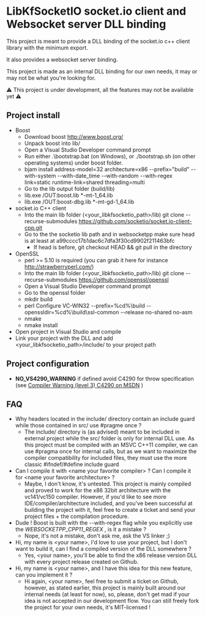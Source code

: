 # LibKfSocketIO socket.io client and Websocket server DLL binding

This project is meant to provide a DLL binding of the socket.io c++ client library with the minimum export.

It also provides a websocket server binding.

This project is made as an internal DLL binding for our own needs, it may or may not be what you're looking for.

⚠️ This project is under development, all the features may not be available yet ⚠️

## Project install

* Boost
    * Download boost http://www.boost.org/
    * Unpack boost into lib/
    * Open a Visual Studio Developer command prompt
    * Run either .\bootstrap.bat (on Windows), or ./bootstrap.sh (on other operating systems) under boost folder.
    * bjam install address-model=32 architecture=x86 --prefix="build" --with-system --with-date_time --with-random --with-regex link=static runtime-link=shared threading=multi
    * Go to the lib output folder (build/lib)
    * lib.exe /OUT:boost.lib *-mt-1_64.lib
    * lib.exe /OUT:boost-dbg.lib *-mt-gd-1_64.lib
* socket.io C++ client
    * Into the main lib folder (<your_libkfsocketio_path>/lib) git clone --recurse-submodules https://github.com/socketio/socket.io-client-cpp.git
    * Go to the the socketio lib path and in websocketpp make sure head is at least at a99cccc17b1dac6c7dfa3f30cd9902f211463bfc
        * If head is before, git checkout HEAD && git pull in the directory
* OpenSSL
    * perl >= 5.10 is required (you can grab it here for instance http://strawberryperl.com/)
    * Into the main lib folder (<your_libkfsocketio_path>/lib) git clone --recurse-submodules https://github.com/openssl/openssl
    * Open a Visual Studio Developer command prompt
    * Go to the openssl folder
    * mkdir build
    * perl Configure VC-WIN32 --prefix=%cd%\build --openssldir=%cd%\build\ssl-common --release no-shared no-asm
    * nmake 
    * nmake install
* Open project in Visual Studio and compile
* Link your project with the DLL and add <your_libkfsocketio_path>/include/ to your project path

## Project configuration

* **NO_VS4290_WARNING** if defined avoid C4290 for throw specification (see [Compiler Warning (level 3) C4290 on MSDN](https://msdn.microsoft.com/en-us/library/sa28fef8.aspx) )

## FAQ

* Why headers located in the include/ directory contain an include guard while those contained in src/ use #pragme once ?
    * The include/ directory is (as advised) meant to be included in external project while the src/ folder is only for internal DLL use. As this project must be compiled with an MSVC C++11 compiler, we can use #pragma once for internal calls, but as we want to maximize the compiler compatibility for included files, they must use the more classic #ifndef/#define include guard
* Can I compile it with \<name your favorite compiler> ? Can I compile it for \<name your favorite architecture> ?
    * Maybe, I don't know, it's untested. This project is mainly compiled and proved to work for the x86 32bit architecture with the vc141/vc150 compiler. However, if you'd like to see more IDE/compiler/architecture included, and you've been successful at building the project with it, feel free to create a ticket and send your project files + the compilation procedure.
* Dude ! Boost is built with the --with-regex flag while you explicitly use the _WEBSOCKETPP_CPP11_REGEX_ , is it a mistake ?
    * Nope, it's not a mistake, don't ask me, ask the VS linker ;)
* Hi, my name is \<your name>, I'd love to use your project, but I don't want to build it, can I find a compiled version of the DLL somewhere ?
    * Yes, \<your name>, you'll be able to find the x86 release version DLL with every project release created on Github.
* Hi, my name is \<your name>, and I have this idea for this new feature, can you implement it ?
    * Hi again, \<your name>, feel free to submit a ticket on Github, however, as stated earlier, this project is mainly built around our internal needs (at least for now), so, please, don't get mad if your idea is not accepted in our development flow. You can still freely fork the project for your own needs, it's MIT-licensed !
    
